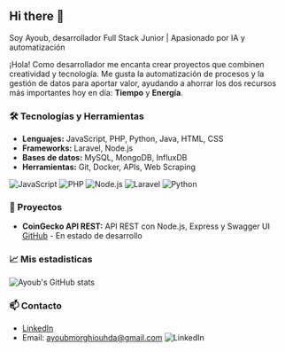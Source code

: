 ## Hi there 👋
Soy Ayoub, desarrollador Full Stack Junior | Apasionado por IA y automatización

¡Hola! Como desarrollador me encanta crear proyectos que combinen creatividad y tecnología.
Me gusta la automatización de procesos y la gestión de datos para aportar valor, ayudando a ahorrar los dos recursos más importantes hoy en día: **Tiempo** y **Energía**.

### 🛠 Tecnologías y Herramientas
- **Lenguajes:** JavaScript, PHP, Python, Java, HTML, CSS
- **Frameworks:** Laravel, Node.js
- **Bases de datos:** MySQL, MongoDB, InfluxDB
- **Herramientas:** Git, Docker, APIs, Web Scraping

![JavaScript](https://img.shields.io/badge/JavaScript-F7DF1E?style=for-the-badge&logo=javascript&logoColor=black)
![PHP](https://img.shields.io/badge/PHP-777BB4?style=for-the-badge&logo=php&logoColor=white)
![Node.js](https://img.shields.io/badge/Node.js-339933?style=for-the-badge&logo=node.js&logoColor=white)
![Laravel](https://img.shields.io/badge/Laravel-FF2D20?style=for-the-badge&logo=laravel&logoColor=white)
![Python](https://img.shields.io/badge/Python-3776AB?style=for-the-badge&logo=python&logoColor=white)

### 🚀 Proyectos
- **CoinGecko API REST:** API REST con Node.js, Express y Swagger UI [GitHub](https://github.com/ayoubMO19/coingecko-api-node) - En estado de desarrollo

### 📈 Mis estadisticas
![Ayoub's GitHub stats](https://github-readme-stats.vercel.app/api?username=ayoubMO19&show_icons=true&theme=radical)

### 📫 Contacto
- [LinkedIn](https://www.linkedin.com/in/ayoub-morghi-ouhda/)
- Email: ayoubmorghiouhda@gmail.com
![LinkedIn](https://img.shields.io/badge/LinkedIn-0077B5?style=for-the-badge&logo=linkedin&logoColor=white)
